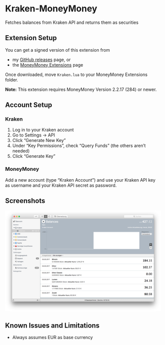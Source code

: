 # Kraken-MoneyMoney

Fetches balances from Kraken API and returns them as securities

## Extension Setup

You can get a signed version of this extension from

* my [GitHub releases](https://github.com/aaronk6/Kraken-MoneyMoney/releases/latest) page, or
* the [MoneyMoney Extensions](https://moneymoney-app.com/extensions/) page

Once downloaded, move `Kraken.lua` to your MoneyMoney Extensions folder.

**Note:** This extension requires MoneyMoney Version 2.2.17 (284) or newer.

## Account Setup

### Kraken

1. Log in to your Kraken account
2. Go to Settings → API
3. Click “Generate New Key”
4. Under “Key Permissions”, check “Query Funds” (the others aren’t needed)
5. Click “Generate Key”

### MoneyMoney

Add a new account (type “Kraken Account”) and use your Kraken API key as username and your Kraken API secret as password.

## Screenshots

![MoneyMoney screenshot with Kraken balances](screenshots/balances.png)

## Known Issues and Limitations

* Always assumes EUR as base currency
